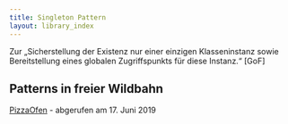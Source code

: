 ```yaml
---
title: Singleton Pattern
layout: library_index
---
```


<p class="note">
    Zur „Sicherstellung der Existenz nur einer einzigen Klasseninstanz sowie Bereitstellung eines globalen Zugriffspunkts für diese Instanz.“ [GoF]
</p>

## Patterns in freier Wildbahn

[PizzaOfen](https://github.com/bendisposto/propra_vl_pattern/tree/master/src/singleton_pattern) - abgerufen am 17. Juni 2019
